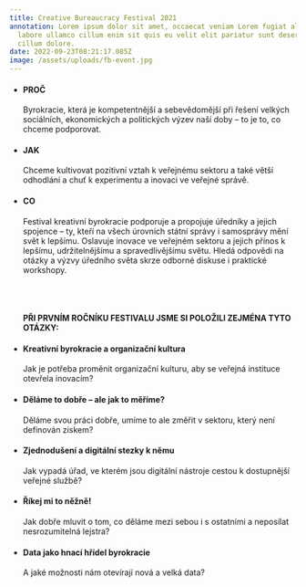```yaml
---
title: Creative Bureaucracy Festival 2021
annotation: Lorem ipsum dolor sit amet, occaecat veniam Lorem fugiat aliqua
  labore ullamco cillum enim sit quis eu velit elit pariatur sunt deserunt ut
  cillum dolore.
date: 2022-09-23T08:21:17.085Z
image: /assets/uploads/fb-event.jpg
---
```

<ul><li><h4>PROČ</h4>

Byrokracie, která je kompetentnější a sebevědomější při řešení velkých sociálních, ekonomických a politických výzev naší doby – to je to, co chceme podporovat.

<li><h4>JAK</h4>

Chceme kultivovat pozitivní vztah
 k veřejnému sektoru a také větší
 odhodlání a chuť k experimentu
 a inovaci ve veřejné správě.

<li><h4>C﻿O</h4>

Festival kreativní byrokracie podporuje a propojuje úředníky a jejich spojence – ty, kteří na všech úrovních státní správy i samosprávy mění svět k lepšímu. Oslavuje inovace ve veřejném sektoru a jejich přínos k lepšímu, udržitelnějšímu a spravedlivějšímu světu. Hledá odpovědi na otázky a výzvy úředního světa skrze odborné diskuse i praktické workshopy.<br>

<br><br><h4>PŘI PRVNÍM ROČNÍKU FESTIVALU JSME SI POLOŽILI ZEJMÉNA TYTO OTÁZKY:</h4>

<li><h4>Kreativní byrokracie a organizační kultura</h4>

Jak je potřeba proměnit organizační kulturu, aby se veřejná instituce otevřela inovacím?<br>

<li><h4>Děláme to dobře – ale jak to měříme?</h4>
Děláme svou práci dobře, umíme to ale změřit v sektoru, který není definován ziskem?<br>

<li><h4>Zjednodušení a digitální stezky k němu</h4>
Jak vypadá úřad, ve kterém jsou digitální nástroje cestou k dostupnější veřejné službě?<br>

<li><h4>Říkej mi to něžně!</h4>
Jak dobře mluvit o tom, co děláme mezi sebou i s ostatními a neposílat nesrozumitelná lejstra?<br>

<li><h4>Data jako hnací hřídel byrokracie</h4>
A jaké možnosti nám otevírají nová a velká data?